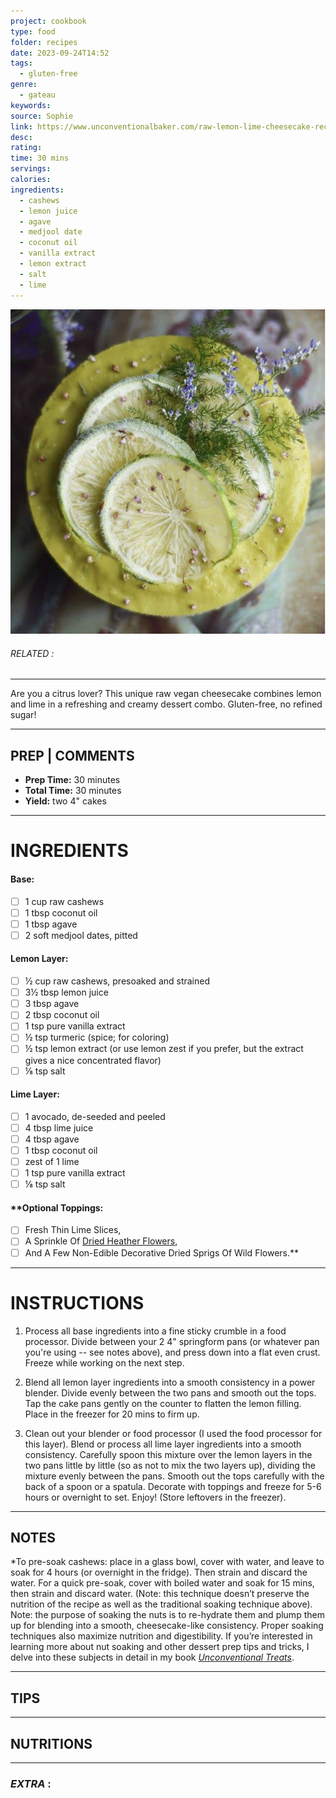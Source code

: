 ```yaml
---
project: cookbook
type: food
folder: recipes
date: 2023-09-24T14:52
tags:
  - gluten-free
genre:
  - gateau
keywords: 
source: Sophie
link: https://www.unconventionalbaker.com/raw-lemon-lime-cheesecake-recipe/
desc: 
rating: 
time: 30 mins
servings: 
calories: 
ingredients:
  - cashews
  - lemon juice
  - agave
  - medjool date
  - coconut oil
  - vanilla extract
  - lemon extract
  - salt
  - lime
---
```


![IMAGE](image_310.png)

###### *RELATED* : 
---
Are you a citrus lover? This unique raw vegan cheesecake combines lemon and lime in a refreshing and creamy dessert combo. Gluten-free, no refined sugar!

---
## PREP | COMMENTS

- **Prep Time:** 30 minutes
- **Total Time:** 30 minutes
- **Yield:** two 4" cakes

---
# INGREDIENTS

#### Base:

- [ ] 1 cup raw cashews
- [ ] 1 tbsp coconut oil
- [ ] 1 tbsp agave
- [ ] 2 soft medjool dates, pitted
    
#### **Lemon Layer:**

- [ ] ½ cup raw cashews, presoaked and strained
- [ ] 3½ tbsp lemon juice
- [ ] 3 tbsp agave
- [ ] 2 tbsp coconut oil
- [ ] 1 tsp pure vanilla extract
- [ ] ½ tsp turmeric (spice; for coloring)
- [ ] ½ tsp lemon extract (or use lemon zest if you prefer, but the extract gives a nice concentrated flavor)
- [ ] ⅛ tsp salt

#### **Lime Layer:**

- [ ] 1 avocado, de-seeded and peeled
- [ ] 4 tbsp lime juice
- [ ] 4 tbsp agave
- [ ] 1 tbsp coconut oil
- [ ] zest of 1 lime
- [ ] 1 tsp pure vanilla extract
- [ ] ⅛ tsp salt
    
#### **Optional Toppings: 
- [ ] Fresh Thin Lime Slices, 
- [ ] A Sprinkle Of [Dried Heather Flowers](http://amzn.to/28W62Pi), 
- [ ] And A Few Non-Edible Decorative Dried Sprigs Of Wild Flowers.**

---
# INSTRUCTIONS

1. Process all base ingredients into a fine sticky crumble in a food processor. Divide between your 2 4" springform pans (or whatever pan you're using -- see notes above), and press down into a flat even crust. Freeze while working on the next step.
    
2. Blend all lemon layer ingredients into a smooth consistency in a power blender. Divide evenly between the two pans and smooth out the tops. Tap the cake pans gently on the counter to flatten the lemon filling. Place in the freezer for 20 mins to firm up.
    
3. Clean out your blender or food processor (I used the food processor for this layer). Blend or process all lime layer ingredients into a smooth consistency. Carefully spoon this mixture over the lemon layers in the two pans little by little (so as not to mix the two layers up), dividing the mixture evenly between the pans. Smooth out the tops carefully with the back of a spoon or a spatula. Decorate with toppings and freeze for 5-6 hours or overnight to set. Enjoy! (Store leftovers in the freezer).

---
## NOTES

*To pre-soak cashews: place in a glass bowl, cover with water, and leave to soak for 4 hours (or overnight in the fridge). Then strain and discard the water. For a quick pre-soak, cover with boiled water and soak for 15 mins, then strain and discard water. (Note: this technique doesn’t preserve the nutrition of the recipe as well as the traditional soaking technique above). Note: the purpose of soaking the nuts is to re-hydrate them and plump them up for blending into a smooth, cheesecake-like consistency. Proper soaking techniques also maximize nutrition and digestibility. If you’re interested in learning more about nut soaking and other dessert prep tips and tricks, I delve into these subjects in detail in my book _[Unconventional Treats](https://www.unconventionalbaker.com/unconventional-treats-book-videos-options-hp/)_.

---
## TIPS



---
## NUTRITIONS



---
### *EXTRA* :



